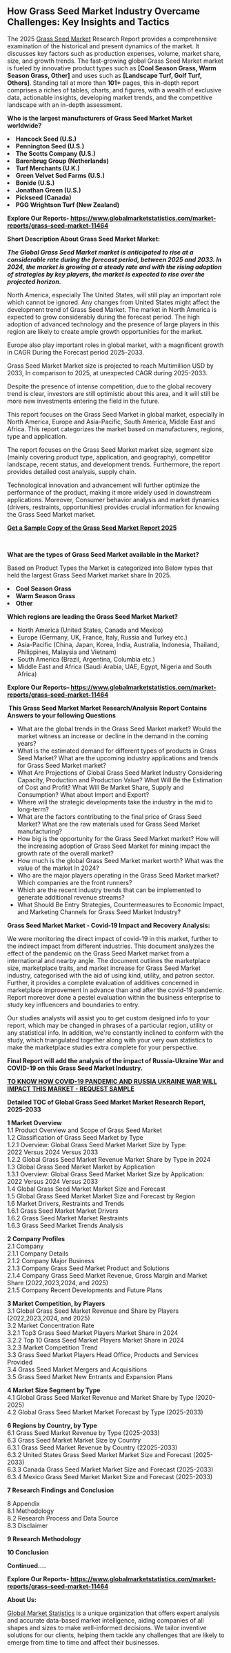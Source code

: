 <h2><strong>How Grass Seed Market Industry Overcame Challenges: Key Insights and Tactics</strong></h2><p>The 2025 <a href="https://www.globalmarketstatistics.com/market-reports/grass-seed-market-11464">Grass Seed Market</a> Research Report provides a comprehensive examination of the historical and present dynamics of the market. It discusses key factors such as production expenses, volume, market share, size, and growth trends. The fast-growing global Grass Seed Market market is fueled by innovative product types such as <strong>[Cool Season Grass, Warm Season Grass, Other]</strong> and uses such as <strong>[Landscape Turf, Golf Turf, Others]</strong>. Standing tall at more than <strong>101+</strong> pages, this in-depth report comprises a riches of tables, charts, and figures, with a wealth of exclusive data, actionable insights, developing market trends, and the competitive landscape with an in-depth assessment.</p><p><strong>Who is the largest manufacturers of Grass Seed Market Market worldwide?</strong></p><p><strong><li>Hancock Seed (U.S.)<li>Pennington Seed (U.S.)<li>The Scotts Company (U.S.)<li>Barenbrug Group (Netherlands)<li>Turf Merchants (U.K.)<li>Green Velvet Sod Farms (U.S.)<li>Bonide (U.S.)<li>Jonathan Green (U.S.)<li>Pickseed (Canada)<li>PGG Wrightson Turf (New Zealand)</strong></p><p><strong>Explore Our Reports-&nbsp;<a href="https://wordhtml.com/">https://www.globalmarketstatistics.com/market-reports/grass-seed-market-11464</a></strong></p><p><strong>Short Description About Grass Seed Market Market:</strong></p><p><strong><em>The Global Grass Seed Market market is anticipated to rise at a considerable rate during the forecast period, between 2025 and 2033. In 2024, the market is growing at a steady rate and with the rising adoption of strategies by key players, the market is expected to rise over the projected horizon.</em></strong></p><p>North America, especially The United States, will still play an important role which cannot be ignored. Any changes from United States might affect the development trend of Grass Seed Market. The market in North America is expected to grow considerably during the forecast period. The high adoption of advanced technology and the presence of large players in this region are likely to create ample growth opportunities for the market.</p><p>Europe also play important roles in global market, with a magnificent growth in CAGR During the Forecast period 2025-2033.</p><p>Grass Seed Market Market size is projected to reach Multimillion USD by 2033, In comparison to 2025, at unexpected CAGR during 2025-2033.</p><p>Despite the presence of intense competition, due to the global recovery trend is clear, investors are still optimistic about this area, and it will still be more new investments entering the field in the future.</p><p>This report focuses on the Grass Seed Market in global market, especially in North America, Europe and Asia-Pacific, South America, Middle East and Africa. This report categorizes the market based on manufacturers, regions, type and application.</p><p>The report focuses on the Grass Seed Market market size, segment size (mainly covering product type, application, and geography), competitor landscape, recent status, and development trends. Furthermore, the report provides detailed cost analysis, supply chain.</p><p>Technological innovation and advancement will further optimize the performance of the product, making it more widely used in downstream applications. Moreover, Consumer behavior analysis and market dynamics (drivers, restraints, opportunities) provides crucial information for knowing the Grass Seed Market market.</p><p><strong><a href="https://www.globalmarketstatistics.com/market-reports/grass-seed-market-11464">Get a Sample Copy of the Grass Seed Market Report 2025</a></strong></p><p>&nbsp;</p><p><strong>What are the types of Grass Seed Market available in the Market?</strong></p><p>Based on Product Types the Market is categorized into Below types that held the largest Grass Seed Market market share In 2025.</p><p><strong><li>Cool Season Grass<li>Warm Season Grass<li>Other</strong></p><p><strong>Which regions are leading the Grass Seed Market Market?</strong></p><ul><li>North America (United States, Canada and Mexico)</li><li>Europe (Germany, UK, France, Italy, Russia and Turkey etc.)</li><li>Asia-Pacific (China, Japan, Korea, India, Australia, Indonesia, Thailand, Philippines, Malaysia and Vietnam)</li><li>South America (Brazil, Argentina, Columbia etc.)</li><li>Middle East and Africa (Saudi Arabia, UAE, Egypt, Nigeria and South Africa)</li></ul><p><strong>Explore Our Reports&ndash;&nbsp;<a href="https://www.globalmarketstatistics.com/market-reports/grass-seed-market-11464">https://www.globalmarketstatistics.com/market-reports/grass-seed-market-11464</a></strong></p><p><strong>&nbsp;This Grass Seed Market Market Research/Analysis Report Contains Answers to your following Questions</strong></p><ul><li>What are the global trends in the Grass Seed Market market? Would the market witness an increase or decline in the demand in the coming years?</li><li>What is the estimated demand for different types of products in Grass Seed Market? What are the upcoming industry applications and trends for Grass Seed Market market?</li><li>What Are Projections of Global Grass Seed Market Industry Considering Capacity, Production and Production Value? What Will Be the Estimation of Cost and Profit? What Will Be Market Share, Supply and Consumption? What about Import and Export?</li><li>Where will the strategic developments take the industry in the mid to long-term?</li><li>What are the factors contributing to the final price of Grass Seed Market? What are the raw materials used for Grass Seed Market manufacturing?</li><li>How big is the opportunity for the Grass Seed Market market? How will the increasing adoption of Grass Seed Market for mining impact the growth rate of the overall market?</li><li>How much is the global Grass Seed Market market worth? What was the value of the market In 2024?</li><li>Who are the major players operating in the Grass Seed Market market? Which companies are the front runners?</li><li>Which are the recent industry trends that can be implemented to generate additional revenue streams?</li><li>What Should Be Entry Strategies, Countermeasures to Economic Impact, and Marketing Channels for Grass Seed Market Industry?</li></ul><p><strong>Grass Seed Market Market - Covid-19 Impact and Recovery Analysis:</strong></p><p>We were monitoring the direct impact of covid-19 in this market, further to the indirect impact from different industries. This document analyzes the effect of the pandemic on the Grass Seed Market market from a international and nearby angle. The document outlines the marketplace size, marketplace traits, and market increase for Grass Seed Market industry, categorised with the aid of using kind, utility, and patron sector. Further, it provides a complete evaluation of additives concerned in marketplace improvement in advance than and after the covid-19 pandemic. Report moreover done a pestel evaluation within the business enterprise to study key influencers and boundaries to entry.</p><p>Our studies analysts will assist you to get custom designed info to your report, which may be changed in phrases of a particular region, utility or any statistical info. In addition, we're constantly inclined to conform with the study, which triangulated together along with your very own statistics to make the marketplace studies extra complete for your perspective.</p><p><strong>Final Report will add the analysis of the impact of Russia-Ukraine War and COVID-19 on this Grass Seed Market Industry.</strong></p><p><strong><a href="https://www.globalmarketstatistics.com/market-reports/grass-seed-market-11464">TO KNOW HOW COVID-19 PANDEMIC AND RUSSIA UKRAINE WAR WILL IMPACT THIS MARKET - REQUEST SAMPLE</a></strong></p><p><strong>Detailed TOC of Global Grass Seed Market Market Research Report, 2025-2033</strong></p><p><strong>1 Market Overview</strong><br /> 1.1 Product Overview and Scope of Grass Seed Market<br /> 1.2 Classification of Grass Seed Market by Type<br /> 1.2.1 Overview: Global Grass Seed Market Market Size by Type: 2022&nbsp;Versus 2024 Versus 2033<br /> 1.2.2 Global Grass Seed Market Revenue Market Share by Type in 2024<br /> 1.3 Global Grass Seed Market Market by Application<br /> 1.3.1 Overview: Global Grass Seed Market Market Size by Application: 2022&nbsp;Versus 2024 Versus 2033<br /> 1.4 Global Grass Seed Market Market Size and Forecast<br /> 1.5 Global Grass Seed Market Market Size and Forecast by Region<br /> 1.6 Market Drivers, Restraints and Trends<br /> 1.6.1 Grass Seed Market Market Drivers<br /> 1.6.2 Grass Seed Market Market Restraints<br /> 1.6.3 Grass Seed Market Trends Analysis</p><p><strong>2 Company Profiles</strong><br /> 2.1 Company<br /> 2.1.1 Company Details<br /> 2.1.2 Company Major Business<br /> 2.1.3 Company Grass Seed Market Product and Solutions<br /> 2.1.4 Company Grass Seed Market Revenue, Gross Margin and Market Share (2022,2023,2024, and 2025)<br /> 2.1.5 Company Recent Developments and Future Plans</p><p><strong>3 Market Competition, by Players</strong><br /> 3.1 Global Grass Seed Market Revenue and Share by Players (2022,2023,2024, and 2025)<br /> 3.2 Market Concentration Rate<br /> 3.2.1 Top3 Grass Seed Market Players Market Share in 2024<br /> 3.2.2 Top 10 Grass Seed Market Players Market Share in 2024<br /> 3.2.3 Market Competition Trend<br /> 3.3 Grass Seed Market Players Head Office, Products and Services Provided<br /> 3.4 Grass Seed Market Mergers and Acquisitions<br /> 3.5 Grass Seed Market New Entrants and Expansion Plans</p><p><strong>4 Market Size Segment by Type</strong><br /> 4.1 Global Grass Seed Market Revenue and Market Share by Type (2020-2025)<br /> 4.2 Global Grass Seed Market Market Forecast by Type (2025-2033)</p><p><strong>6 Regions by Country, by Type</strong><br /> 6.1 Grass Seed Market Revenue by Type (2025-2033)<br /> 6.3 Grass Seed Market Market Size by Country<br /> 6.3.1 Grass Seed Market Revenue by Country (22025-2033)<br /> 6.3.2 United States Grass Seed Market Market Size and Forecast (2025-2033)<br /> 6.3.3 Canada Grass Seed Market Market Size and Forecast (2025-2033)<br /> 6.3.4 Mexico Grass Seed Market Market Size and Forecast (2025-2033)</p><p><strong>7 Research Findings and Conclusion</strong></p><p>8 Appendix<br /> 8.1 Methodology<br /> 8.2 Research Process and Data Source<br /> 8.3 Disclaimer</p><p><strong>9 Research Methodology</strong></p><p><strong>10 Conclusion</strong></p><p><strong>Continued&hellip;.</strong></p><p><strong>Explore Our Reports-&nbsp;<a href="Grass Seed Market">https://www.globalmarketstatistics.com/market-reports/grass-seed-market-11464</a></strong></p><p><strong>About Us:</strong></p><p><a href="https://www.globalmarketstatistics.com/">Global Market Statistics</a>&nbsp;is a unique organization that offers expert analysis and accurate data-based market intelligence, aiding companies of all shapes and sizes to make well-informed decisions. We tailor inventive solutions for our clients, helping them tackle any challenges that are likely to emerge from time to time and affect their businesses.</p><p>&nbsp;</p>
